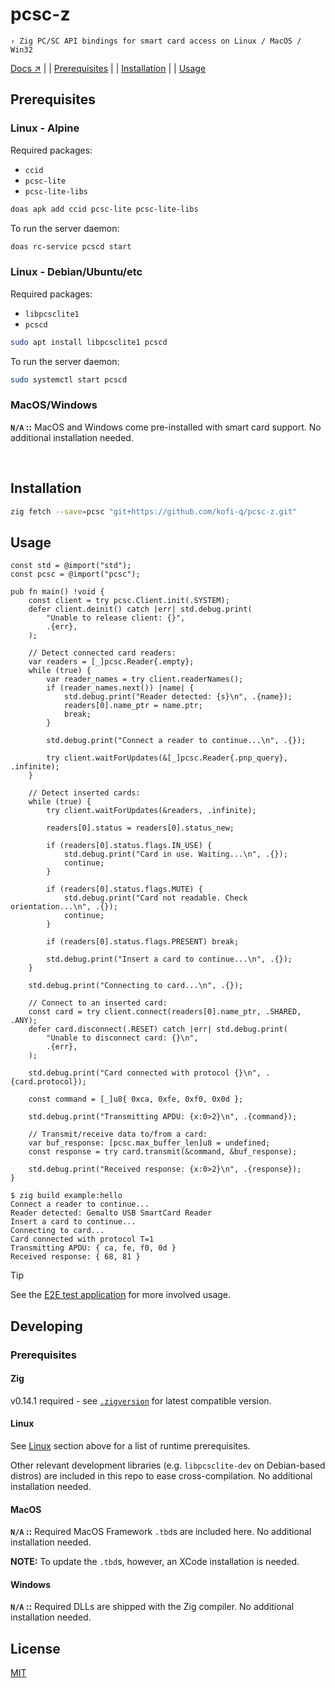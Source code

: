 # pcsc-z

` › Zig PC/SC API bindings for smart card access on Linux / MacOS / Win32 `

[Docs ↗](https://kofi-q.github.io/pcsc-z) | | [Prerequisites](#prerequisites) | | [Installation](#installation) | | [Usage](#usage)

## Prerequisites

### Linux - Alpine

Required packages:

- `ccid`
- `pcsc-lite`
- `pcsc-lite-libs`

```sh
doas apk add ccid pcsc-lite pcsc-lite-libs
```
To run the server daemon:
```sh
doas rc-service pcscd start
```

### Linux - Debian/Ubuntu/etc

Required packages:

- `libpcsclite1`
- `pcscd`

```sh
sudo apt install libpcsclite1 pcscd
```
To run the server daemon:
```sh
sudo systemctl start pcscd
```

### MacOS/Windows

**`N/A` ::** MacOS and Windows come pre-installed with smart card support. No additional installation needed.

<br />

## Installation

```sh
zig fetch --save=pcsc "git+https://github.com/kofi-q/pcsc-z.git"
```

## Usage

```zig
const std = @import("std");
const pcsc = @import("pcsc");

pub fn main() !void {
    const client = try pcsc.Client.init(.SYSTEM);
    defer client.deinit() catch |err| std.debug.print(
        "Unable to release client: {}",
        .{err},
    );

    // Detect connected card readers:
    var readers = [_]pcsc.Reader{.empty};
    while (true) {
        var reader_names = try client.readerNames();
        if (reader_names.next()) |name| {
            std.debug.print("Reader detected: {s}\n", .{name});
            readers[0].name_ptr = name.ptr;
            break;
        }

        std.debug.print("Connect a reader to continue...\n", .{});

        try client.waitForUpdates(&[_]pcsc.Reader{.pnp_query}, .infinite);
    }

    // Detect inserted cards:
    while (true) {
        try client.waitForUpdates(&readers, .infinite);

        readers[0].status = readers[0].status_new;

        if (readers[0].status.flags.IN_USE) {
            std.debug.print("Card in use. Waiting...\n", .{});
            continue;
        }

        if (readers[0].status.flags.MUTE) {
            std.debug.print("Card not readable. Check orientation...\n", .{});
            continue;
        }

        if (readers[0].status.flags.PRESENT) break;

        std.debug.print("Insert a card to continue...\n", .{});
    }

    std.debug.print("Connecting to card...\n", .{});

    // Connect to an inserted card:
    const card = try client.connect(readers[0].name_ptr, .SHARED, .ANY);
    defer card.disconnect(.RESET) catch |err| std.debug.print(
        "Unable to disconnect card: {}\n",
        .{err},
    );

    std.debug.print("Card connected with protocol {}\n", .{card.protocol});

    const command = [_]u8{ 0xca, 0xfe, 0xf0, 0x0d };

    std.debug.print("Transmitting APDU: {x:0>2}\n", .{command});

    // Transmit/receive data to/from a card:
    var buf_response: [pcsc.max_buffer_len]u8 = undefined;
    const response = try card.transmit(&command, &buf_response);

    std.debug.print("Received response: {x:0>2}\n", .{response});
}
```
```console
$ zig build example:hello
Connect a reader to continue...
Reader detected: Gemalto USB SmartCard Reader
Insert a card to continue...
Connecting to card...
Card connected with protocol T=1
Transmitting APDU: { ca, fe, f0, 0d }
Received response: { 68, 81 }
```

> [!TIP]
>
> See the [E2E test application](./e2e/main.zig) for more involved usage.

## Developing

### Prerequisites

#### Zig

v0.14.1 required - see [`.zigversion`](.zigversion) for latest compatible version.

#### Linux

See [Linux](#linux) section above for a list of runtime prerequisites.

Other relevant development libraries (e.g. `libpcsclite-dev` on Debian-based distros) are included in this repo to ease cross-compilation. No additional installation needed.

#### MacOS

**`N/A` ::** Required MacOS Framework `.tbd`s are included here. No additional installation needed.

**NOTE:** To update the `.tbd`s, however, an XCode installation is needed.

#### Windows

**`N/A` ::** Required DLLs are shipped with the Zig compiler. No additional installation needed.

## License

[MIT](./LICENSE)
